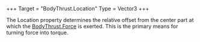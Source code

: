+++
Target = "BodyThrust.Location"
Type = Vector3
+++

The Location property determines the relative offset from the center part at which the [BodyThrust.Force](https://developer.roblox.com/api-reference/property/BodyThrust/Force) is exerted. This is the primary means for turning force into torque.